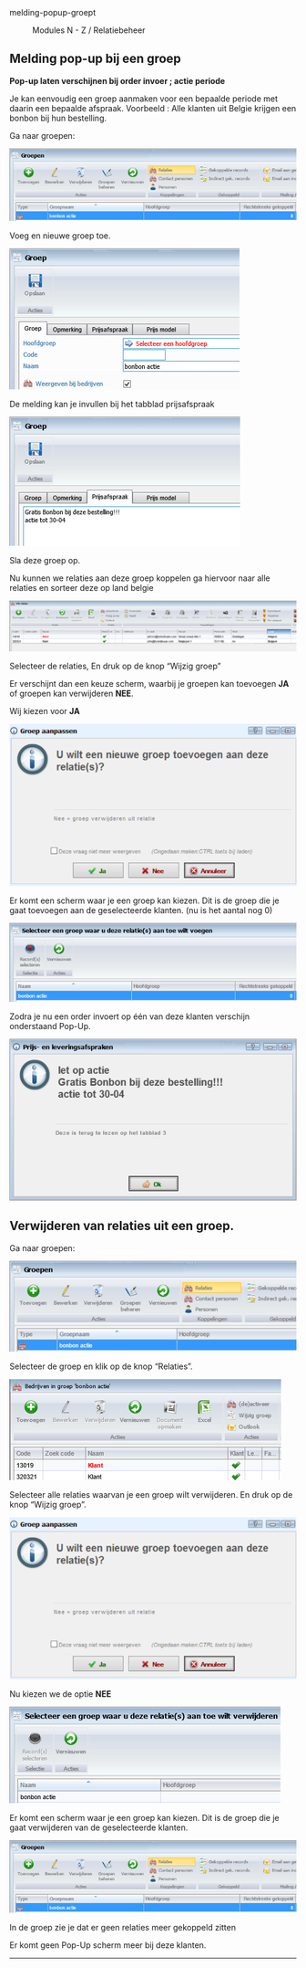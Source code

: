<properties>
	<page>
		<title>melding-popup-groep</title>
		<description>melding-popup-groept</description>
	</page>
	<menu>
		<position>Modules N - Z / Relatiebeheer</position>
		<title>Melding pop-up bij een groep</title>
	</menu>
</properties>

## Melding pop-up bij een groep ##

**Pop-up laten verschijnen bij order invoer ; actie periode**

Je kan eenvoudig een groep aanmaken voor een bepaalde periode met daarin een bepaalde afspraak. Voorbeeld :
Alle klanten uit Belgie krijgen een bonbon bij hun bestelling.

Ga naar groepen:
 
![](images/1.PNG)

Voeg en nieuwe groep toe.
 
![](images/2.PNG)
 
De melding kan je invullen bij het tabblad prijsafspraak

![](images/3.PNG)

Sla deze groep op.

Nu kunnen we relaties aan deze groep koppelen ga hiervoor naar alle relaties en sorteer deze op land belgie

![](images/4.PNG)

Selecteer de relaties, En druk op de knop “Wijzig groep”
 
Er verschijnt dan een keuze scherm, waarbij je groepen kan toevoegen **JA** of groepen kan verwijderen **NEE**.

Wij kiezen voor **JA**

![](images/7.PNG)

Er komt een scherm waar je een groep kan kiezen. Dit is de groep die je gaat toevoegen aan de geselecteerde klanten. (nu is het aantal nog 0)

![](images/8.PNG)

Zodra je nu een order invoert op één van deze klanten verschijn onderstaand Pop-Up.

![](images/9.PNG)
 
## Verwijderen van relaties uit een groep. ##

Ga naar groepen:

![](images/10.PNG)

Selecteer de groep en klik op de knop “Relaties”.

![](images/11.PNG)

Selecteer alle relaties waarvan je een groep wilt verwijderen. En druk op de knop “Wijzig groep”.

![](images/7.PNG)

Nu kiezen we de optie **NEE**

![](images/13.PNG)

Er komt een scherm waar je een groep kan kiezen. Dit is de groep die je gaat verwijderen van de geselecteerde klanten.

![](images/1.PNG)

In de groep zie je dat er geen relaties meer gekoppeld zitten

Er komt geen Pop-Up scherm meer bij deze klanten.

----------